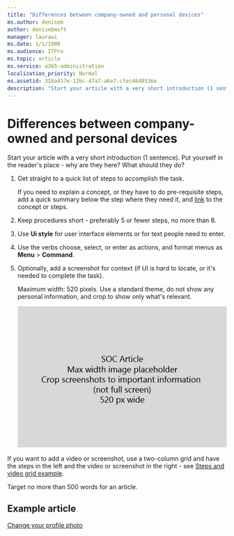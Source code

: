 ```yaml
---
title: "Differences between company-owned and personal devices"
ms.author: deniseb
author: denisebmsft
manager: laurawi
ms.date: 1/1/1900
ms.audience: ITPro
ms.topic: article
ms.service: o365-administration
localization_priority: Normal
ms.assetid: 31ba417e-12bc-47a7-a6e7-cfec4648536e
description: "Start your article with a very short introduction (1 sentence). Put yourself in the reader's place - why are they here? What should they do?"
---
```


# Differences between company-owned and personal devices

Start your article with a very short introduction (1 sentence). Put yourself in the reader's place - why are they here? What should they do? 
  
1. Get straight to a quick list of steps to accomplish the task.
    
    If you need to explain a concept, or they have to do pre-requisite steps, add a quick summary below the step where they need it, and [link](https://support.office.com/article/f37e7984-cf03-4fde-92d3-82970d7e241b.aspx) to the concept or steps. 
    
2. Keep procedures short - preferably 5 or fewer steps, no more than 8.
    
3. Use **Ui style** for user interface elements or for text people need to enter. 
    
4. Use the verbs choose, select, or enter as actions, and format menus as **Menu** \> **Command**.
    
5. Optionally, add a screenshot for context (if UI is hard to locate, or it's needed to complete the task).
    
    Maximum width: 520 pixels. Use a standard theme, do not show any personal information, and crop to show only what's relevant. 
    
    ![Placeholder - maximum width for SOC article art is 520 pixels](media/7d43d3be-8658-4a5b-aa15-ed62a47a2b24.png)
  
If you want to add a video or screenshot, use a two-column grid and have the steps in the left and the video or screenshot in the right - see [Steps and video grid example](https://support.office.com/article/14ce8e82-efa0-47f5-bb84-94f078db3dae.aspx). 
  
Target no more than 500 words for an article.
  
## Example article

[Change your profile photo](https://support.office.com/article/555376e0-1fca-49ba-8434-307a0525c767)
  

